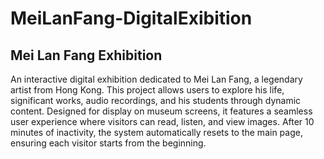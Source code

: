 # MeiLanFang-DigitalExibition
## Mei Lan Fang Exhibition

An interactive digital exhibition dedicated to Mei Lan Fang, a legendary artist from Hong Kong. This project allows users to explore his life, significant works, audio recordings, and his students through dynamic content. Designed for display on museum screens, it features a seamless user experience where visitors can read, listen, and view images. After 10 minutes of inactivity, the system automatically resets to the main page, ensuring each visitor starts from the beginning.
